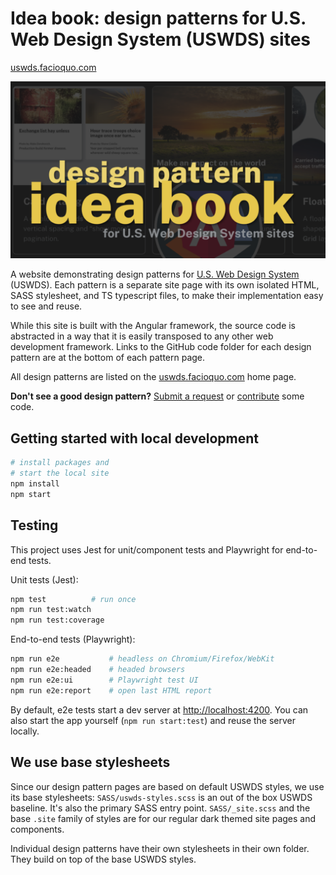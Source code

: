 # Idea book: design patterns for U.S. Web Design System (USWDS) sites

[uswds.facioquo.com](https://uswds.facioquo.com)

[![website screenshot](/src/assets/images/social-card.png)](https://uswds.facioquo.com)

A website demonstrating design patterns for [U.S. Web Design System](https://designsystem.digital.gov) (USWDS).  Each pattern is a separate site page with its own isolated HTML, SASS stylesheet, and TS typescript files, to make their implementation easy to see and reuse.

While this site is built with the Angular framework, the source code is abstracted in a way that it is easily transposed to any other web development framework.  Links to the GitHub code folder for each design pattern are at the bottom of each pattern page.

All design patterns are listed on the [uswds.facioquo.com](https://uswds.facioquo.com) home page.

**Don't see a good design pattern?**  [Submit a request](https://github.com/facioquo/uswds-design-patterns/issues/new/choose) or [contribute](https://github.com/facioquo/.github/blob/main/CONTRIBUTING.md) some code.

## Getting started with local development

```bash
# install packages and 
# start the local site
npm install
npm start
```

## Testing

This project uses Jest for unit/component tests and Playwright for end-to-end tests.

Unit tests (Jest):

```bash
npm test          # run once
npm run test:watch
npm run test:coverage
```

End-to-end tests (Playwright):

```bash
npm run e2e           # headless on Chromium/Firefox/WebKit
npm run e2e:headed    # headed browsers
npm run e2e:ui        # Playwright test UI
npm run e2e:report    # open last HTML report
```

By default, e2e tests start a dev server at <http://localhost:4200>. You can also start the app yourself (`npm run start:test`) and reuse the server locally.

## We use base stylesheets

Since our design pattern pages are based on default USWDS styles, we use its base stylesheets: `SASS/uswds-styles.scss` is an out of the box USWDS baseline.  It's also the primary SASS entry point.  `SASS/_site.scss` and the base `.site` family of styles are for our regular dark themed site pages and components.

Individual design patterns have their own stylesheets in their own folder.  They build on top of the base USWDS styles.
